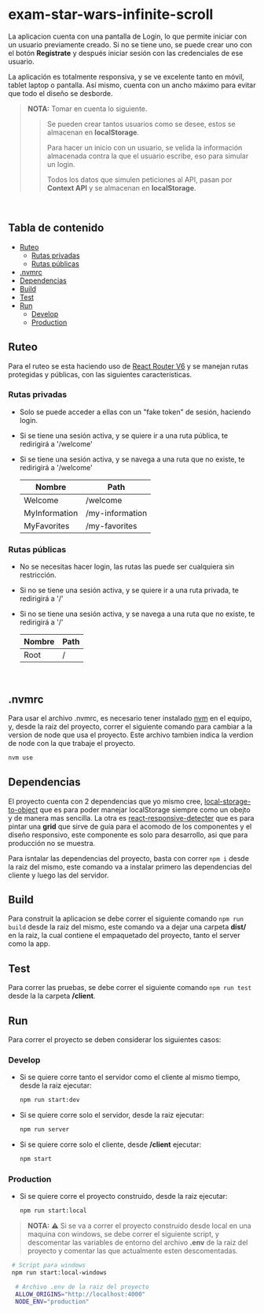 # exam-star-wars-infinite-scroll

La aplicacion cuenta con una pantalla de Login, lo que permite iniciar con un usuario previamente creado. Si no se tiene uno, se puede crear uno con el botón **Regístrate** y después iniciar sesión con las credenciales de ese usuario.

La aplicación es totalmente responsiva, y se ve excelente tanto en móvil, tablet laptop o pantalla. Así mismo, cuenta con un ancho máximo para evitar que todo el diseño se desborde.

> **NOTA:** Tomar en cuenta lo siguiente.
>
>> Se pueden crear tantos usuarios como se desee, estos se almacenan en **localStorage**.
>>
>> Para hacer un inicio con un usuario, se velida la información almacenada contra la que el usuario escribe, eso para simular un login.
>>
>> Todos los datos que simulen peticiones al API, pasan por **Context API** y se almacenan en **localStorage**.

&nbsp;

## Tabla de contenido

<!-- no toc -->
- [Ruteo](#ruteo)
  - [Rutas privadas](#rutas-privadas)
  - [Rutas públicas](#rutas-públicas)
- [.nvmrc](#nvmrc)
- [Dependencias](#dependencias)
- [Build](#build)
- [Test](#test)
- [Run](#run)
  - [Develop](#develop)
  - [Production](#production)

## Ruteo

Para el ruteo se esta haciendo uso de [React Router V6](https://reactrouter.com/en/main) y se manejan rutas protegidas y públicas, con las siguientes características.

### Rutas privadas

- Solo se puede acceder a ellas con un "fake token" de sesión, haciendo login.
- Si se tiene una sesión activa, y se quiere ir a una ruta pública, te redirigirá a '/welcome'
- Si se tiene una sesión activa, y se navega a una ruta que no existe, te redirigirá a '/welcome'

  | Nombre | Path |
  |-------|-------|
  | Welcome | /welcome |
  | MyInformation | /my-information |
  | MyFavorites | /my-favorites |

### Rutas públicas

- No se necesitas hacer login, las rutas las puede ser cualquiera sin restricción.
- Si no se tiene una sesión activa, y se quiere ir a una ruta privada, te redirigirá a '/'
- Si no se tiene una sesión activa, y se navega a una ruta que no existe, te redirigirá a '/'

  | Nombre | Path |
  |-------|-------|
  | Root | / |

&nbsp;

## .nvmrc

Para usar el archivo .nvmrc, es necesario tener instalado [nvm](https://github.com/nvm-sh/nvm) en el equipo, y, desde la raiz del proyecto, correr el siguiente comando para cambiar a la version de node que usa el proyecto.
Este archivo tambien indica la verdion de node con la que trabaje el proyecto.

  ``` bash
  nvm use
  ```

## Dependencias

El proyecto cuenta con 2 dependencias que yo mismo cree, [local-storage-to-object](https://www.npmjs.com/package/local-storage-to-object) que es para poder manejar localStorage siempre como un obejto y de manera mas sencilla. La otra es [react-responsive-detecter](https://www.npmjs.com/package/react-responsive-detecter) que es para pintar una **grid** que sirve de guía para el acomodo de los componentes y el diseño responsivo, este componente es solo para desarrollo, asi que para producción no se muestra.

Para isntalar las dependencias del proyecto, basta con correr `npm i` desde la raiz del mismo, este comando va a instalar primero las dependencias del cliente y luego las del servidor.

## Build

Para construit la aplicacion se debe correr el siguiente comando `npm run build` desde la raiz del mismo, este comando va a dejar una carpeta **dist/** en la raiz, la cual contiene el empaquetado del proyecto, tanto el server como la app.

## Test

Para correr las pruebas, se debe correr el siguiente comando `npm run test` desde la la carpeta **/client**.

## Run

Para correr el proyecto se deben considerar los siguientes casos:

### Develop

- Si se quiere corre tanto el servidor como el cliente al mismo tiempo, desde la raiz ejecutar:

  ``` bash
  npm run start:dev
  ```

- Si se quiere corre solo el servidor, desde la raiz ejecutar:

  ``` bash
  npm run server
  ```

- Si se quiere corre solo el cliente, desde **/client** ejecutar:

  ``` bash
  npm start
  ```

### Production

- Si se quiere corre el proyecto construido, desde la raiz ejecutar:

  ``` bash
  npm run start:local
  ```

> **NOTA:** :warning: Si se va a correr el proyecto construido desde local en una maquina con windows, se debe correr el siguiente script, y descomentar las variables de entorno del archivo **.env** de la raiz del proyecto y comentar las que actualmente esten descomentadas.

 ``` bash
  # Script para windows
  npm run start:local-windows
```

``` bash
  # Archivo .env de la raiz del proyecto
  ALLOW_ORIGINS="http://localhost:4000"
  NODE_ENV="production"
```
